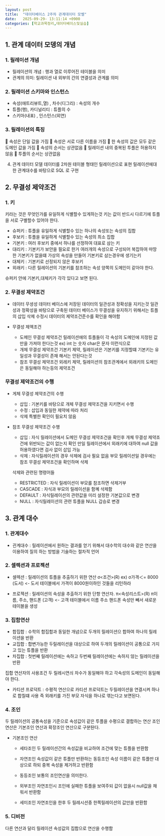 ```yaml
---
layout: post
title:  "데이터베이스 2주차 관계데이터 모벨"
date:   2025-09-29- 13:11:14 +0900
categories: [학교과목정리,데이터베이스및실습]
---
```

## 1. 관계 데이터 모뎅의 개념

### 1. 릴레이션 개념
- 릴레이션의 개념 : 행과 열로 이루어진 테이블을 의미
- 관계의 의미: 릴레이션 내 외부의 간의 연결성과 관계를 의미

### 2. 릴레이션 스키마와 인스턴스
- 속성(애트리뷰트,열) , 차수(디그리) : 속성의 개수
- 튜플(행), 카디널리티 : 튜플의 수 
- 스키마(내표) , 인스턴스(외연)

### 3. 릴레이션의 특징
 속성은 단일 값을 가짐
 속성은 서로 다른 이름을 가짐
 한 속성의 값은 모두 같은 도메인 값을 가짐
 속성의 순서는 상관없음
 릴레이션 내의 중복된 투플은 허용하지 않음
 투플의 순서는 상관없음

4. 관계 데이터 모델
데이터를 2차원 테이블 형태인 릴레이션으로 표현
릴레이션에대한 관계대수를 바탕으로 SQL 로 구현

## 2. 무결성 제약조건
### 1. 키
키라는 것은 무엇인가를 유일하게 식별할수 있게하는것
키는 값이 반드시 다르기에 튜플을 서로 구별할수 있어야 한다.

- 슈퍼키 : 튜플을 유일하게 식별할수 있는 하나의 속성또는 속성의 집합
- 후보키 : 튜플을 유일하게 식별할수 있는 속성의 최소 집합
- 기본키 : 여러 후보키 중에서 하나를 선정하여 대표로 삼는 키
- 대리키 : 기본키가 보안을 필요로 한거 여러개의 속성으로 구성되어 복잡하여 마땅한 기본키가 없을떄 가상의 속성을 만들어 기본키로 삼는경우에 생기는키
- 대체키 : 기본키로 선정되지 않은 후보키
- 외래키 : 다른 릴레이션의 기본키를 참조하는 속성 양쪽의 도메인이 같아야 한다.

슈퍼키 안에 기본키,대체키가 각각 있다고 보면 된다.

### 2. 무결성 제약조건
- 데이터 무셩성
데이터 베이스에 저장된 데이터의 일관성과 정확성을 지키는것
일관성과 정확성을 바탕으로 구축된 데이터 베이스가 무결성을 유지하기 위해서는 튜플의 삽입 삭제 수정시 데이터의 제약조건준수를 확인을 해야함

- 무결성 제액조건
    - 도메인 무결성 제약조건
        릴레이션애의 튜플들이 각 속성의 도메인에 지정된 값만을 가져야 한다는것
        ex) int 는 숫자 char은 문자 이런식으로
    - 개체 무결성 제약조건
        기본키 제약, 릴레이션은 기본키를 지정할떄 기본키는 유일성과 무결성이 존재 해서는 안된다는것
    - 참조 무결성 제약조건
        외레키 제약, 릴레이션의 참조관계에서 외래키의 도메인은 동일해야 하는등의 제약조건

### 무결성 제약조건의 수행
- 게체 무결성 제약조건의 수행
    - 삽입 : 기본키를 바탕으로 개체 무결성 제약조건을 지키면서 수행
    - 수정 : 삽입과 동일한 제약에 따라 처리
    - 삭제 특별한 확인이 필요치 않음

- 참조 무결성 제약조건 수행
    - 삽입 : 자식 릴레이션에서 도메인 무결성 제약조건을 확인후 개체 무결성 제약조건에 위반되는 값이 없는지 확인
    만일 릴레이션에서 외래키에 대하여 null 값을 허용하였다면 검사 없이 삽입 가능
    - 삭제 : 자식릴레이션의 경우 삭제에 검사 필요 없음
    부모 릴레이션일 경우에는 참조 무결성 제약조건을 확인하며 삭제 
    
    삭제와 관련된 명령어들
    - RESTRICTED    : 자식 릴레이션이 부모를 참조하면 삭제거부
    - CASCADE       : 자식과 부모의 릴레이션을 함꼐 삭제함
    - DEFAULT       : 자식릴레이션의 관련값을 미리 설정한 기본값으로 변경
    - NULL          : 자식릴레이션의 관련 튜플을 NULL 갑승로 변경


## 3. 관계 대수
### 1. 관계대수
- 괸계대수 : 릴레이션에서 원하는 결과를 얻기 위해서 대수학의 대수와 같은 연산을 이용하여 질의 하는 방법을 기술하는 절차적 언어
### 2. 셀렉션과 프로젝션
- 셀렉션 : 릴레이션의 튜플을 추출하기 위한 연산 σ<조건>(R)
ex) σ가격＜= 8000 (도서) <- 도서 테이블에서 가격이 8000원이하인 것들을 리턴하라

- 프로젝션 : 릴레이션의 속성을 추출하기 위한 단항 연산자. π<속성리스트>(R)
π이름, 주소, 핸드폰 (고객) <- 고객 테이블에서 이름 주소 핸드폰 속성만 빼서 새로운 테이블을 생성

### 3. 집함연산
- 합집합 : 수학의 합집합과 동일한 개념으로 두개의 릴레이션으 합하여 하나의 릴레이션을 반환
- 교집합 : 합변가능한 두릴레이션을 대상으로 하여 두개의 릴레이션이 공통으로 가지고 있는 튜플을 반환
- 차집합  : 첫번쨰 릴레이션에는 속하고 두번째 릴레이션에는 속하지 않는 릴레이션을 반환

집합 연산자의 사용조건 
두 릴레시연싀 차수가 동일해야 하고 각속성의 도메인이 동일해야 한다.

- 카티션 프로덕트 : 수평적 연산으로 카티션 프로덕트는 두릴레이션을 연결시켜 하나로 합칠떄 사용
즉 외래키를 가진 부모 자식을 하나로 엮는다고 보면된다.

### 4. 조인
두 릴레이션의 공통속성을 기준으로 속성값이 같은 투플을 수평으로 결합하는 연산
조인연산은 기본조인 연산과 확장조인 연산으로 구분돤다.

- 기본조인 연산
    - 세타조인
        두 릴레이션간의 속성값을 비교하여 조건에 맞는 튜플을 반환함
    - 자연조인
        속성값이 같은 튜플만 반환하는 동등조인 속성 이름이 같은 튜플만 대상으로 하되 중복 속성을 제거하고 반환함
    - 동등조인
        보통의 조인연산을 의미한다.

    - 외부조인
        자연조인시 조인에 실패한 튜플을 보여주되 값이 없을시 null값을 채워서 반환함
    - 세미조인
        자연조인을 한후 두 릴레시션중 한쪽릴레이션의 값만을 반환함

### 5. 디비전
다른 연산과 달리 릴레이션 속성값의 집합으로 연산을 수행함